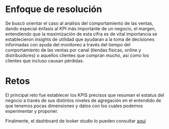 # Enfoque de resolución 

Se buscó orientar el caso al análisis del comportamiento de las ventas, dando especial énfasis al KPI más importante de un negocio, el margen, entendiendo que la maximización de esta cifra es de vital importancia se establecieron insights de utilidad que ayudaran a la toma de decisiones informadas con ayuda del monitoreo a través del tiempo del comportamiento de las ventas por canal (tiendas físicas, online y distribuidores) o aquellos clientes que compran mucho, así como los clientes que incluso causan pérdidas.

# Retos

El principal reto fue establecer los KPIS precisos que resuman el estatus del negocio a través de sus distintos niveles de agregación en el entendido de que tenemos pocas dimensiones y datos con los cuales podemos experimentar y proponer.


Finalmente, el dashboard de looker studio lo pueden consultar [aquí](https://lookerstudio.google.com/reporting/cbd0fe59-ec3f-45ef-a68e-e21a356217b2)
